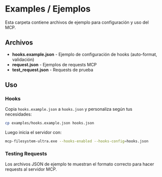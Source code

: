 # Examples / Ejemplos

Esta carpeta contiene archivos de ejemplo para configuración y uso del MCP.

## Archivos

- **hooks.example.json** - Ejemplo de configuración de hooks (auto-format, validación)
- **request.json** - Ejemplos de requests MCP
- **test_request.json** - Requests de prueba

## Uso

### Hooks
Copia `hooks.example.json` a `hooks.json` y personaliza según tus necesidades:

```bash
cp examples/hooks.example.json hooks.json
```

Luego inicia el servidor con:

```bash
mcp-filesystem-ultra.exe --hooks-enabled --hooks-config=hooks.json
```

### Testing Requests
Los archivos JSON de ejemplo te muestran el formato correcto para hacer requests al servidor MCP.
